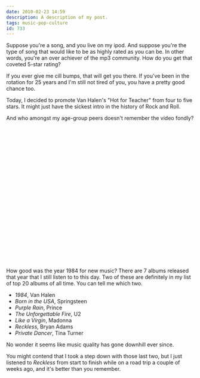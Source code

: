 ```yaml
---
date: 2010-02-23 14:59
description: A description of my post.
tags: music-pop-culture
id: 733
---
```

Suppose you're a song, and you live on my ipod.  And suppose you're the type of song that would like to be as highly rated as you can be.  In other words, you're an over achiever of the mp3 community.  How do you get that coveted 5-star rating?

If you ever give me cill bumps, that will get you there.  If you've been in the rotation for 25 years and I'm still not tired of you, you have a pretty good chance too.
<!--more-->
Today, I decided to promote Van Halen's "Hot for Teacher" from four to five stars.  It might just have the sickest intro  in the history of Rock and Roll.

And who amongst my age-group peers doesn't remember the video fondly?

<div style="margin-left:auto; margin-right:auto; padding-bottom:20px;"><object width="425" height="344"><param name="movie" value="http://www.youtube.com/v/g0XLKcMoXRE&hl=en_US&fs=1&"></param><param name="allowFullScreen" value="true"></param><param name="allowscriptaccess" value="always"></param><embed src="http://www.youtube.com/v/g0XLKcMoXRE&hl=en_US&fs=1&" type="application/x-shockwave-flash" allowscriptaccess="always" allowfullscreen="true" width="425" height="344"></embed></object></div>


How good was the year 1984 for new music?  There are 7 albums released that year that I still listen to to this day.  Two of these are definitely in my list of top 20 albums of all time.  You can tell me which two.

<ul><li><I>1984</I>, Van Halen</li>
<li><I>Born in the USA</I>, Springsteen</li>
<li><I>Purple Rain</I>, Prince</li>
<li><I>The Unforgettable Fire</I>, U2</li>
<li><I>Like a Virgin</I>, Madonna</li>
<li><I>Reckless</I>, Bryan Adams</li>
<li><I>Private Dancer</I>, Tina Turner</li></ul>

No wonder it seems like music quality has gone downhill ever since.

You might contend that I took a step down with those last two, but I just listened to <i>Reckless</i> from start to finish while on a road trip a couple of weeks ago, and it's better than you remember.